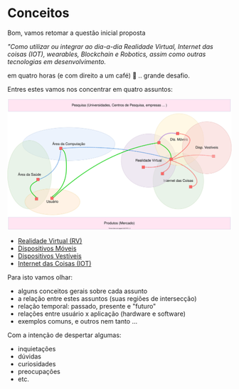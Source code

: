 # Conceitos

Bom, vamos retomar a questão inicial proposta  

  *"Como utilizar ou integrar ao dia-a-dia Realidade Virtual, Internet das coisas (IOT), wearables, Blockchain e Robotics, assim como outras tecnologias em desenvolvimento.*  

em quatro horas (e com direito a um café) 🙁 .. grande desafio.  

Entres estes vamos nos concentrar em quatro assuntos:

![Conceitos](Areas.drawio.svg "Conceitos")  

- [Realidade Virtual (RV)](RealidadeVirtual.md "Conceitos sobre Realidade Virtual (RV)")  
- [Dispositivos Móveis](DispositivosMoveis.md "Conceitos sobre Dispositivos Móveis")  
- [Dispositivos Vestíveis](DispositivosVestiveis.md "Conceitos sobre Dispositivos Vestíveis")  
- [Internet das Coisas (IOT)](InternetDasCoisas.md "Conceitos sobre Internet das Coisas")  

Para isto vamos olhar:  

- alguns conceitos gerais sobre cada assunto  
- a relação entre estes assuntos (suas regiões de intersecção)  
- relação temporal: passado, presente e "futuro"  
- relações entre usuário x aplicação (hardware e software)  
- exemplos comuns, e outros nem tanto ...  

Com a intenção de despertar algumas:

- inquietações  
- dúvidas
- curiosidades
- preocupações
- etc.
